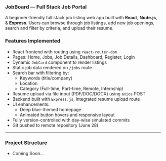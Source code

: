 ### JobBoard — Full Stack Job Portal

A beginner-friendly full stack job listing web app built with **React**, **Node.js**, & **Express**. Users can browse through job listings, add new job openings, search and filter by criteria, and upload their resume.


### Features Implemented

- React frontend with routing using `react-router-dom`
- Pages: Home, Jobs, Job Details, Dashboard, Register, Login
- Dynamic `JobCard` component to render listings
- Static job data rendered on `/jobs` route
- Search bar with filtering by:
  - Keywords (title/company)
  - Location
  - Category (Full-time, Part-time, Remote, Internship)
- Resume upload via file input (PDF/DOC/DOCX) using `axios` POST
- Backend built with `Express.js`, integrated resume upload route
- UI enhancements:
  - Deep blue-themed homepage
  - Animated button hovers and responsive layout
- Fully version-controlled with day-wise simulated commits
- Git pushed to remote repository (June 28)

---

### Project Structure
- Coming Soon...

